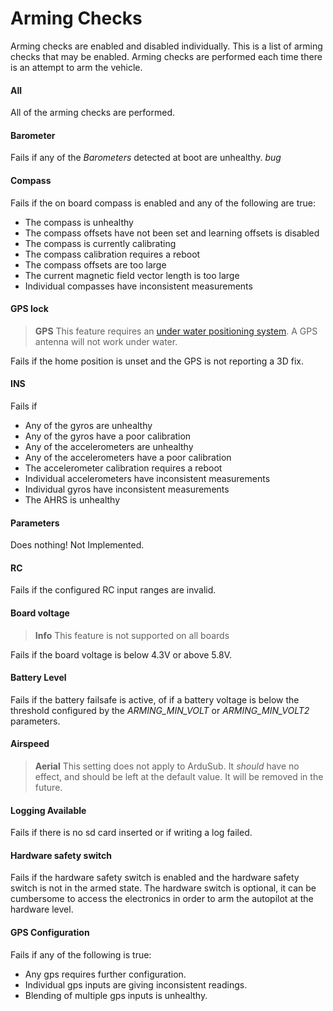 # Arming Checks

Arming checks are enabled and disabled individually. This is a list of arming checks that may be enabled. Arming checks are performed each time there is an attempt to arm the vehicle.

#### All

All of the arming checks are performed.

#### Barometer

Fails if any of the *Barometers* detected at boot are unhealthy. *bug*

#### Compass

Fails if the on board compass is enabled and any of the following are true:
- The compass is unhealthy
- The compass offsets have not been set and learning offsets is disabled
- The compass is currently calibrating
- The compass calibration requires a reboot
- The compass offsets are too large
- The current magnetic field vector length is too large
- Individual compasses have inconsistent measurements

#### GPS lock

> **GPS** This feature requires an [under water positioning system](http://www.bluerobotics.com/store/electronics/underwater-gps/aps-wl-11001/). A GPS antenna will not work under water.

Fails if the home position is unset and the GPS is not reporting a 3D fix.

#### INS

Fails if 
- Any of the gyros are unhealthy
- Any of the gyros have a poor calibration
- Any of the accelerometers are unhealthy
- Any of the accelerometers have a poor calibration
- The accelerometer calibration requires a reboot
- Individual accelerometers have inconsistent measurements
- Individual gyros have inconsistent measurements
- The AHRS is unhealthy

#### Parameters

Does nothing! Not Implemented.

#### RC

Fails if the configured RC input ranges are invalid.

#### Board voltage

> **Info** This feature is not supported on all boards

Fails if the board voltage is below 4.3V or above 5.8V.

#### Battery Level

Fails if the battery failsafe is active, of if a battery voltage is below the threshold configured by the *ARMING_MIN_VOLT* or *ARMING_MIN_VOLT2* parameters.

#### Airspeed

> **Aerial** This setting does not apply to ArduSub. It <em>should</em> have no effect, and should be left at the default value. It will be removed in the future.

#### Logging Available

Fails if there is no sd card inserted or if writing a log failed.

#### Hardware safety switch

Fails if the hardware safety switch is enabled and the hardware safety switch is not in the armed state. The hardware switch is optional, it can be cumbersome to access the electronics in order to arm the autopilot at the hardware level.

#### GPS Configuration

Fails if any of the following is true:
- Any gps requires further configuration.
- Individual gps inputs are giving inconsistent readings.
- Blending of multiple gps inputs is unhealthy.